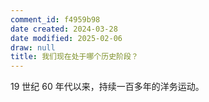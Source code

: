 ```yaml
---
comment_id: f4959b98
date created: 2024-03-28
date modified: 2025-02-06
draw: null
title: 我们现在处于哪个历史阶段？
---
```

19 世纪 60 年代以来，持续一百多年的洋务运动。

<!-- more -->

